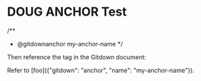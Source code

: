 # DOUG ANCHOR Test
/**
 * @gitdownanchor my-anchor-name
 */


Then reference the tag in the Gitdown document:

Refer to [foo]({"gitdown": "anchor", "name": "my-anchor-name"}).
